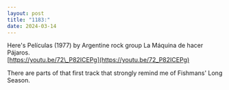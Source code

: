 ```yaml
---
layout: post
title: "1183:"
date: 2024-03-14
---
```


Here's Películas (1977) by Argentine rock group La Máquina de hacer Pájaros.  
[https://youtu.be/72\_P82ICEPg](https://youtu.be/72_P82ICEPg)

There are parts of that first track that strongly remind me of Fishmans' Long Season.
